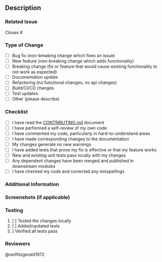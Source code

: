 ## Description
<!-- A clear and concise description of the changes in this pull request. -->

### Related Issue
<!-- If this PR fixes or references an issue, please link it using the `closes #issue_number` syntax. -->

Closes #

### Type of Change
<!-- Please delete options that are not relevant. -->
- [ ] Bug fix (non-breaking change which fixes an issue)
- [ ] New feature (non-breaking change which adds functionality)
- [ ] Breaking change (fix or feature that would cause existing functionality to not work as expected)
- [ ] Documentation update
- [ ] Refactoring (no functional changes, no api changes)
- [ ] Build/CI/CD changes
- [ ] Test updates
- [ ] Other (please describe)

### Checklist
- [ ] I have read the [CONTRIBUTING.md](CONTRIBUTING.md) document
- [ ] I have performed a self-review of my own code
- [ ] I have commented my code, particularly in hard-to-understand areas
- [ ] I have made corresponding changes to the documentation
- [ ] My changes generate no new warnings
- [ ] I have added tests that prove my fix is effective or that my feature works
- [ ] New and existing unit tests pass locally with my changes
- [ ] Any dependent changes have been merged and published in downstream modules
- [ ] I have checked my code and corrected any misspellings

### Additional Information
<!-- Add any additional information that would help reviewers understand your changes. -->

### Screenshots (if applicable)
<!-- Add screenshots to help explain your changes. -->

### Testing
<!-- Describe the tests that you ran to verify your changes. Provide instructions so we can reproduce. -->

1. [ ] Tested the changes locally
2. [ ] Added/updated tests
3. ] Verified all tests pass

### Reviewers
<!-- Tag relevant team members or reviewers. -->

@neilfitzgerald1972
